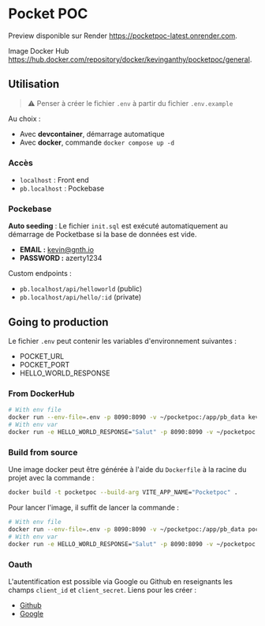# Pocket POC

Preview disponible sur Render <https://pocketpoc-latest.onrender.com>.

Image Docker Hub <https://hub.docker.com/repository/docker/kevinganthy/pocketpoc/general>.

## Utilisation

> :warning: Penser à créer le fichier `.env` à partir du fichier `.env.example`

Au choix :

* Avec **devcontainer**, démarrage automatique
* Avec **docker**, commande `docker compose up -d`

### Accès

* `localhost` : Front end
* `pb.localhost` : Pockebase

### Pockebase

**Auto seeding** : Le fichier `init.sql` est exécuté automatiquement au démarrage de Pocketbase si la base de données est vide.

* **EMAIL :** <kevin@gnth.io>
* **PASSWORD :** azerty1234

Custom endpoints :

* `pb.localhost/api/helloworld` (public)
* `pb.localhost/api/hello/:id` (private)

## Going to production

Le fichier `.env` peut contenir les variables d'environnement suivantes :

* POCKET_URL
* POCKET_PORT
* HELLO_WORLD_RESPONSE

### From DockerHub

```sh
# With env file
docker run --env-file=.env -p 8090:8090 -v ~/pocketpoc:/app/pb_data kevinganthy/pocketpoc
# With env var
docker run -e HELLO_WORLD_RESPONSE="Salut" -p 8090:8090 -v ~/pocketpoc:/app/pb_data kevinganthy/pocketpoc
```

### Build from source

Une image docker peut être générée à l'aide du `Dockerfile` à la racine du projet avec la commande :

```sh
docker build -t pocketpoc --build-arg VITE_APP_NAME="Pocketpoc" .
```

Pour lancer l'image, il suffit de lancer la commande :

```sh
# With env file
docker run --env-file=.env -p 8090:8090 -v ~/pocketpoc:/app/pb_data pocketpoc
# With env var
docker run -e HELLO_WORLD_RESPONSE="Salut" -p 8090:8090 -v ~/pocketpoc:/app/pb_data pocketpoc
```

### Oauth

L'autentification est possible via Google ou Github en reseignants les champs `client_id` et `client_secret`. Liens pour les créer :

- [Github](https://github.com/settings/applications/2786757)
- [Google](https://console.cloud.google.com/apis/credentials)
